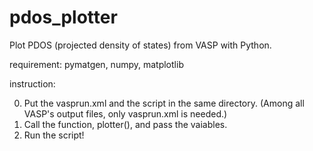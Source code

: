 # pdos_plotter
Plot PDOS (projected density of states) from VASP with Python.


requirement: pymatgen, numpy, matplotlib


instruction:

0. Put the vasprun.xml and the script in the same directory. (Among all VASP's output files, only vasprun.xml is needed.)
1. Call the function, plotter(), and pass the vaiables.
2. Run the script!
